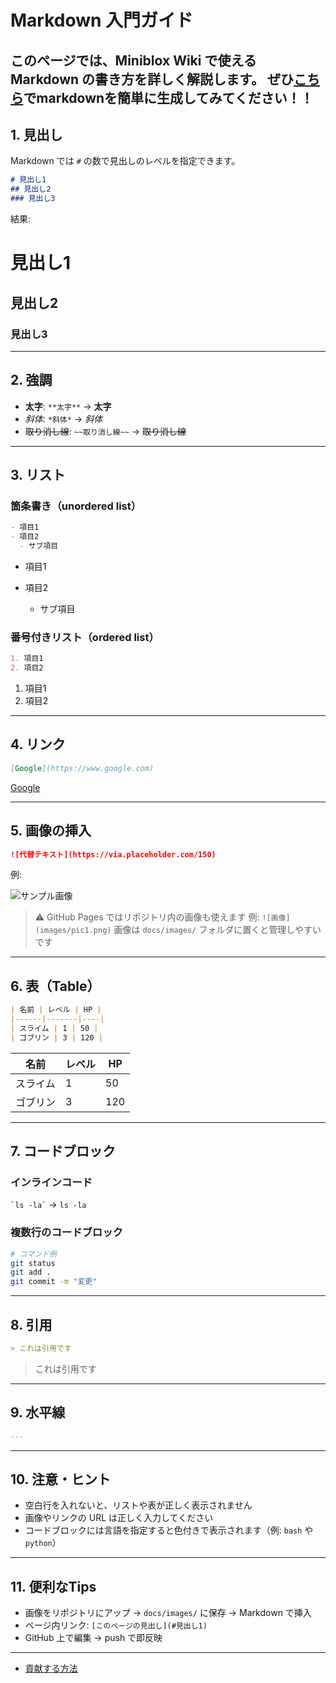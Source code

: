 # Markdown 入門ガイド

このページでは、Miniblox Wiki で使える Markdown の書き方を詳しく解説します。
ぜひ[こちら](https://hayato040404.github.io/markdown)でmarkdownを簡単に生成してみてください！！
---

## 1. 見出し

Markdown では `#` の数で見出しのレベルを指定できます。

```markdown
# 見出し1
## 見出し2
### 見出し3
````

結果:

# 見出し1

## 見出し2

### 見出し3

---

## 2. 強調

* **太字**: `**太字**` → **太字**
* *斜体*: `*斜体*` → *斜体*
* ~~取り消し線~~: `~~取り消し線~~` → ~~取り消し線~~

---

## 3. リスト

### 箇条書き（unordered list）

```markdown
- 項目1
- 項目2
  - サブ項目
```

* 項目1
* 項目2

  * サブ項目

### 番号付きリスト（ordered list）

```markdown
1. 項目1
2. 項目2
```

1. 項目1
2. 項目2

---

## 4. リンク

```markdown
[Google](https://www.google.com)
```

[Google](https://www.google.com)

---

## 5. 画像の挿入

```markdown
![代替テキスト](https://via.placeholder.com/150)
```

例:

![サンプル画像](https://via.placeholder.com/150)

> ⚠️ GitHub Pages ではリポジトリ内の画像も使えます
> 例: `![画像](images/pic1.png)`
> 画像は `docs/images/` フォルダに置くと管理しやすいです

---

## 6. 表（Table）

```markdown
| 名前 | レベル | HP |
|------|-------|----|
| スライム | 1 | 50 |
| ゴブリン | 3 | 120 |
```

| 名前   | レベル | HP  |
| ---- | --- | --- |
| スライム | 1   | 50  |
| ゴブリン | 3   | 120 |

---

## 7. コードブロック

### インラインコード

`` `ls -la` `` → `ls -la`

### 複数行のコードブロック

```bash
# コマンド例
git status
git add .
git commit -m "変更"
```

---

## 8. 引用

```markdown
> これは引用です
```

> これは引用です

---

## 9. 水平線

```markdown
---
```

---

## 10. 注意・ヒント

* 空白行を入れないと、リストや表が正しく表示されません
* 画像やリンクの URL は正しく入力してください
* コードブロックには言語を指定すると色付きで表示されます（例: `bash` や `python`）

---

## 11. 便利なTips

* 画像をリポジトリにアップ → `docs/images/` に保存 → Markdown で挿入
* ページ内リンク: `[このページの見出し](#見出し1)`
* GitHub 上で編集 → push で即反映

---


* [貢献する方法](contribute.md)

